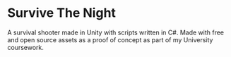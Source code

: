 # Survive The Night

A survival shooter made in Unity with scripts written in C#. Made with free and open source assets as a proof of concept as part of my University coursework.
